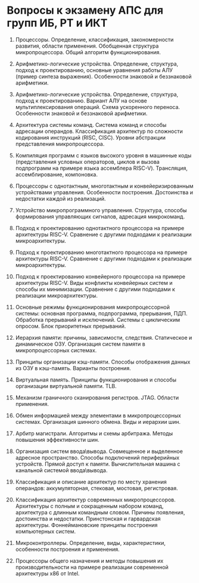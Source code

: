 # Вопросы к экзамену АПС для групп ИБ, РТ и ИКТ

1. Процессоры. Определение, классификация, закономерности развития, области применения. Обобщенная структура микропроцессора. Общий алгоритм функционирования.

2. Арифметико-логические устройства. Определение, структура, подход к проектированию, основные уравнения работы АЛУ (пример синтеза выражения). Особенности знаковой и беззнаковой арифметики.

3. Арифметико-логические устройства. Определение, структура, подход к проектированию. Вариант АЛУ на основе мультиплексирования операций. Схема ускоренного переноса. Особенности знаковой и беззнаковой арифметики.

4. Архитектура системы команд. Система команд и способы адресации операндов. Классификация архитектур по сложности кодирования инструкций (RISC, CISC). Уровни абстракции представления микропроцессора.

5. Компиляция программ с языков высокого уровня в машинные коды (представления условных операторов, циклов и вызова подпрограмм на примере языка ассемблера RISC-V). Трансляция, ассемблирование, компоновка.

6. Процессоры с однотактным, многотактным и конвейеризированным устройствами управления. Особенности построения. Достоинства и недостатки каждой из реализаций.

7. Устройство микропрограммного управления. Структура, способы формирования управляющих сигналов, адресация микрокоманд.

8. Подход к проектированию однотактного процессора на примере архитектуры RISC-V. Сравнение с другими подходами к реализации микроархитектуры.

9. Подход к проектированию многотактного процессора на примере архитектуры RISC-V. Сравнение с другими подходами к реализации микроархитектуры.

10. Подход к проектированию конвейерного процессора на примере архитектуры RISC-V. Виды конфликты конвейерных систем и способы их минимизации. Сравнение с другими подходами к реализации микроархитектуры.

11. Основные режимы функционирования микропроцессорной системы: основная программа, подпрограмма, прерывания, ПДП. Обработка прерываний и исключений. Системы с циклическим опросом. Блок приоритетных прерываний.

12. Иерархия памяти: причины, зависимости, следствия. Статическое и динамическое ОЗУ. Организация систем памяти в микропроцессорных системах.

13. Принципы организации кэш-памяти. Способы отображения данных из ОЗУ в кэш-память. Варианты построения.

14. Виртуальная память. Принципы функционирования и способы организации виртуальной памяти. TLB.

15. Механизм граничного сканирования регистров. JTAG. Области применения.

16. Обмен информацией между элементами в микропроцессорных системах. Организация шинного обмена. Виды и иерархии шин.

17. Арбитр магистрали. Алгоритмы и схемы арбитража. Методы повышения эффективности шин.

18. Организация систем ввода\вывода. Совмещенное и выделенное адресное пространство. Способы подключений периферийных устройств. Прямой доступ к памяти. Вычислительная машина с канальной системой ввода\вывода.

19. Классификация и описание архитектур по месту хранения операндов: аккумуляторная, стековая, мостовая, регистровая.

20. Классификация архитектур современных микропроцессоров. Архитектуры с полным и сокращенным набором команд, архитектура с длинным командным словом. Причины появления, достоинства и недостатки. Принстонская и гарвардская архитектуры. Фоннеймановские принципы построения компьютерных систем.

21. Микроконтроллеры. Определение, виды, характеристики, особенности построения и применения.

22. Процессоры общего назначения и методы повышения их производительности на примере реализации современной архитектуры x86 от Intel.

